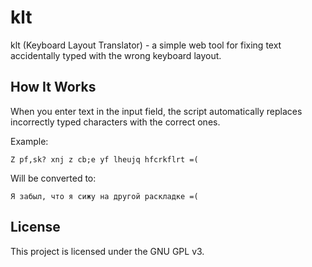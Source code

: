 # klt
klt (Keyboard Layout Translator) - a simple web tool for fixing text accidentally typed with the wrong keyboard layout.

## How It Works
When you enter text in the input field, the script automatically replaces incorrectly typed characters with the correct ones.

Example:
```
Z pf,sk? xnj z cb;e yf lheujq hfcrkflrt =(
```
Will be converted to:
```
Я забыл, что я сижу на другой раскладке =(
```

## License

This project is licensed under the GNU GPL v3.
